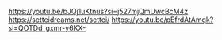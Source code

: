 https://youtu.be/bJQj1uKtnus?si=j527mjQmUwcBcM4z
https://setteidreams.net/settei/
https://youtu.be/pEfrdAtAmqk?si=QOTDd_gxmr-y6KX-

